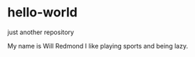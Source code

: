 # hello-world
just another repository


My name is Will Redmond
I like playing sports and being lazy.
